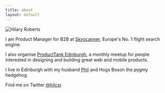 ```yaml
---
title: about
layout: default
---
```


![Hilary Roberts](http://www.startupsummit2012.com/images/speakers/hilary_roberts.png)

I am Product Manager for B2B at [Skyscanner](http://www.skyscanner.net), Europe's No. 1 flight search engine.

I also organise [ProductTank Edinburgh](http://www.meetup.com/ProductTank-Edinburgh/), a monthly meetup for people interested in designing and building great web and mobile products.

I live in Edinburgh with my husband [Phil](http://twitter.com/philiproberts) and Hogs Boson the pygmy hedgehog.

Find me on Twitter [@hilcsr](http://twitter.com/hilcsr).
